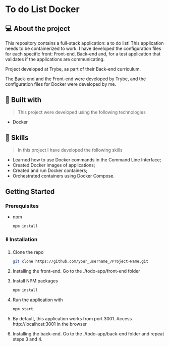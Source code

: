 # To do List Docker

## 💻 About the project

This repository contains a full-stack application: a to do list! This application needs to be containerized to work. I have developed the configuration files for each specific front: Front-end, Back-end and, for a test application that validates if the applications are communicating.

Project developed at Trybe, as part of their Back-end curriculum. 

The Back-end and the Front-end were developed by Trybe, and the configuration files for Docker were developed by me.

## 🚀 Built with
> This project were developed using the following technologies

- Docker

## 📌 Skills

>In this project I have developed the following skills

- Learned how to use Docker commands in the Command Line Interface;
- Created Docker images of applications;
- Created and run Docker containers;
- Orchestrated containers using Docker Compose.


<!-- GETTING STARTED -->
## Getting Started

### Prerequisites

* npm
  ```sh
  npm install
  ```

###  ⬇️ Installation

1. Clone the repo
   ```sh
   git clone https://github.com/your_username_/Project-Name.git
   ```
   
2. Installing the front-end. Go to the ./todo-app/front-end folder
   
3. Install NPM packages
   ```sh
   npm install
   ```
   
4. Run the application with 
   ```sh
   npm start
   ```
   
5. By default, this application works from port 3001. Access http://localhost:3001 in the browser

6. Installing the back-end. Go to the ./todo-app/back-end folder and repeat steps 3 and 4.


